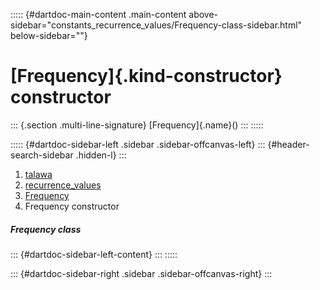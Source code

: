 ::::: {#dartdoc-main-content .main-content above-sidebar="constants_recurrence_values/Frequency-class-sidebar.html" below-sidebar=""}
<div>

# [Frequency]{.kind-constructor} constructor

</div>

::: {.section .multi-line-signature}
[Frequency]{.name}()
:::
:::::

::::: {#dartdoc-sidebar-left .sidebar .sidebar-offcanvas-left}
::: {#header-search-sidebar .hidden-l}
:::

1.  [talawa](../../index.html)
2.  [recurrence_values](../../constants_recurrence_values/)
3.  [Frequency](../../constants_recurrence_values/Frequency-class.html)
4.  Frequency constructor

##### Frequency class

::: {#dartdoc-sidebar-left-content}
:::
:::::

::: {#dartdoc-sidebar-right .sidebar .sidebar-offcanvas-right}
:::
